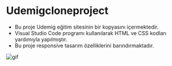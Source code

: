 # Udemigcloneproject

* Bu proje Udemig eğitim sitesinin bir kopyasını içermektedir.
* Visual Studio Code programı kullanılarak HTML ve CSS kodları yardımıyla yapılmıştır.
* Bu proje responsive tasarım özelliklerini barındırmaktadır.

![gif](https://github.com/iskocc/Udemigcloneproject/assets/170264058/3a71760c-bab5-463a-af5a-7f2c12c9fdc4)
